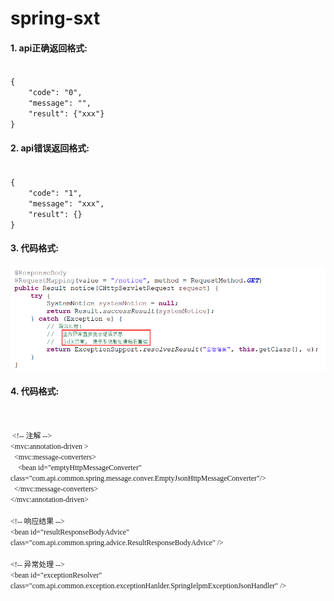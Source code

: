 # spring-sxt

#### 1. api正确返回格式:

<code>
{
    "code": "0",
	"message": "", 
	"result": {"xxx"}
}
</code>

#### 2. api错误返回格式:
<code>
{
    "code": "1",
	"message": "xxx", 
	"result": {}
}
</code>

#### 3. 代码格式:
![](https://raw.githubusercontent.com/what-sxt/spring-sxt/master/template.png)

#### 4. 代码格式:
<pre>
<code>
<font style='font-family:Comic Sans MS'>
 &lt;!-- 注解 --&gt;
&lt;mvc:annotation-driven &gt;
  &lt;mvc:message-converters&gt;
	&lt;bean id=&quot;emptyHttpMessageConverter&quot; class=&quot;com.api.common.spring.message.conver.EmptyJsonHttpMessageConverter&quot;/&gt;
  &lt;/mvc:message-converters&gt;
&lt;/mvc:annotation-driven&gt;
	
&lt;!-- 响应结果 --&gt;
&lt;bean id=&quot;resultResponseBodyAdvice&quot; class=&quot;com.api.common.spring.advice.ResultResponseBodyAdvice&quot; /&gt;
	
&lt;!-- 异常处理 --&gt;
&lt;bean id=&quot;exceptionResolver&quot; class=&quot;com.api.common.exception.exceptionHanlder.SpringIelpmExceptionJsonHandler&quot; /&gt;
	</font>
</code></pre>


















